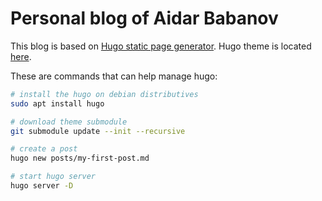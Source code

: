 # Personal blog of Aidar Babanov

This blog is based on [Hugo static page generator](https://gohugo.io/).
Hugo theme is located [here](https://github.com/zwbetz-gh/minimal-bootstrap-hugo-theme).

These are commands that can help manage hugo:

```sh
# install the hugo on debian distributives
sudo apt install hugo

# download theme submodule
git submodule update --init --recursive

# create a post
hugo new posts/my-first-post.md

# start hugo server
hugo server -D
```
